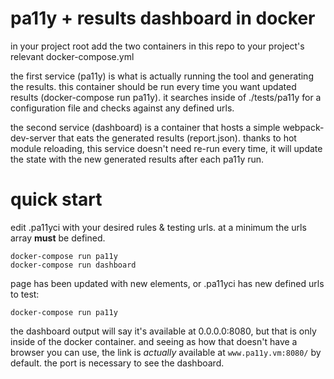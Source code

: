 # pa11y + results dashboard in docker

in your project root add the two containers in this repo to your project's relevant docker-compose.yml

the first service (pa11y) is what is actually running the tool and generating the results. this container should be run every time you want updated results (docker-compose run pa11y). it searches inside of ./tests/pa11y for a configuration file and checks against any defined urls.

the second service (dashboard) is a container that hosts a simple webpack-dev-server that eats the generated results (report.json). thanks to hot module reloading, this service doesn't need re-run every time, it will update the state with the new generated results after each pa11y run.

# quick start

edit .pa11yci with your desired rules & testing urls. at a minimum the urls array **must** be defined.

    docker-compose run pa11y
    docker-compose run dashboard

page has been updated with new elements, or .pa11yci has new defined urls to test:

    docker-compose run pa11y

the dashboard output will say it's available at 0.0.0.0:8080, but that is only inside of the docker container. and seeing as how that doesn't have a browser you can use, the link is _actually_ available at `www.pa11y.vm:8080/` by default. the port is necessary to see the dashboard.